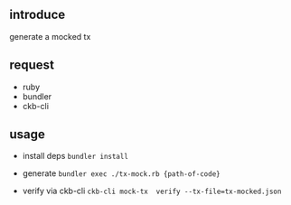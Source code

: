 ## introduce
generate a mocked tx

## request
- ruby
- bundler
- ckb-cli
## usage 

- install deps
`bundler install`

- generate
`bundler exec ./tx-mock.rb {path-of-code}`

- verify via ckb-cli
`ckb-cli mock-tx  verify --tx-file=tx-mocked.json`
